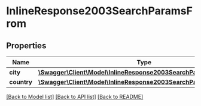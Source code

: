 # InlineResponse2003SearchParamsFrom

## Properties
Name | Type | Description | Notes
------------ | ------------- | ------------- | -------------
**city** | [**\Swagger\Client\Model\InlineResponse2003SearchParamsFromCity**](InlineResponse2003SearchParamsFromCity.md) |  | [optional] 
**country** | [**\Swagger\Client\Model\InlineResponse2003SearchParamsFromCountry**](InlineResponse2003SearchParamsFromCountry.md) |  | [optional] 

[[Back to Model list]](../../README.md#documentation-for-models) [[Back to API list]](../../README.md#documentation-for-api-endpoints) [[Back to README]](../../README.md)

